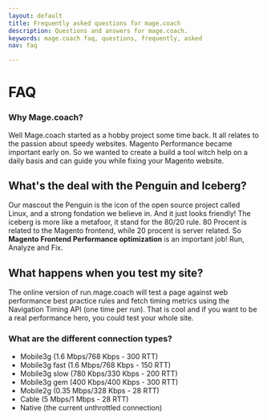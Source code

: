 ```yaml
---
layout: default
title: Frequently asked questions for mage.coach
description: Questions and answers for mage.coach.
keywords: mage.coach faq, questions, frequently, asked
nav: faq

---
```


# FAQ

<amp-accordion>
  <section expanded>
    <h3>Why Mage.coach?</h3>
     <p>Well Mage.coach started as a hobby project some time back. It all relates to the passion about speedy websites. Magento Performance became important early on. So we wanted to create a build a tool witch help on a daily basis and can guide you while fixing your Magento website.</p>
  </section>
  <section>
    <h2>What's the deal with the Penguin and Iceberg?</h2>
    <p>Our mascout the Penguin is the icon of the open source project called Linux, and a strong fondation we believe in. And it just looks friendly! The iceberg is more like a metafoor, it stand for the 80/20 rule. 80 Procent is related to the Magento frontend, while 20 procent is server related. So <strong>Magento Frontend Performance optimization</strong> is an important job! Run, Analyze and Fix.</p>
  </section>
  <section>
    <h2>What happens when you test my site?</h2>
    <p>The online version of run.mage.coach will test a page against web performance best practice rules and fetch timing metrics using the Navigation Timing API (one time per run). That is cool and if you want to be a real performance hero, you could test your whole site.</p>
  </section>
  <section>
    <h3>What are the different connection types?</h3>
    <ul><li>Mobile3g (1.6 Mbps/768 Kbps - 300 RTT)</li><li>Mobile3g fast (1.6 Mbps/768 Kbps - 150 RTT)</li><li>Mobile3g slow (780 Kbps/330 Kbps - 200 RTT)</li><li>Mobile3g gem (400 Kbps/400 Kbps - 300 RTT)</li><li>Mobile2g (0.35 Mbps/328 Kbps - 28 RTT)</li><li>Cable (5 Mbps/1 Mbps - 28 RTT)</li><li>Native (the current unthrottled connection)</li></ul>
  </section>
</amp-accordion>
